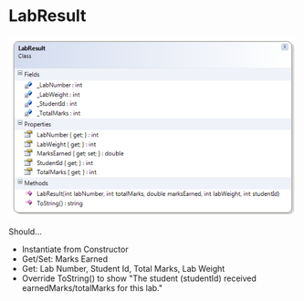 ---
---
# LabResult

![LabResult Class Diagram](D-LabResult.png)
 
Should…
* Instantiate from Constructor
* Get/Set: Marks Earned
* Get: Lab Number, Student Id, Total Marks, Lab Weight
* Override ToString() to show 
  "The student (studentId) received earnedMarks/totalMarks for this lab."

